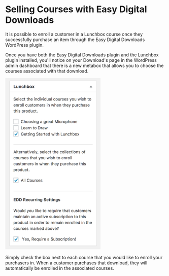 # Selling Courses with Easy Digital Downloads

It is possible to enroll a customer in a Lunchbox course once they successfully purchase an item through the Easy Digital Downloads WordPress plugin.

Once you have both the Easy Digital Downloads plugin and the Lunchbox plugin installed, you'll notice on your Download's page in the WordPress admin dashboard that there is a new metabox that allows you to choose the courses associated with that download.

<img src="assets/images/edd.png" title="Easy Digital Downloads" width="300" />

Simply check the box next to each course that you would like to enroll your purchasers in. When a customer purchases that download, they will automatically be enrolled in the associated courses.
